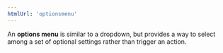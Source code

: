 ```yaml
---
htmlUrl: 'optionsmenu'
---
```

An **options menu** is similar to a dropdown, but provides a way to select among a set of optional settings rather than trigger an action.
